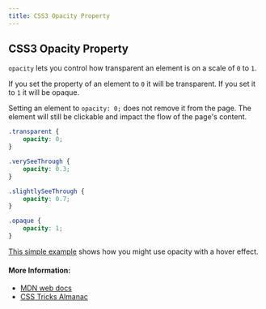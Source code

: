 ```yaml
---
title: CSS3 Opacity Property
---
```

## CSS3 Opacity Property

`opacity` lets you control how transparent an element is on a scale of `0` to `1`.

If you set the property of an element to `0` it will be transparent. If you set it to `1` it will be opaque.

Setting an element to `opacity: 0;` does not remove it from the page. The element will still be clickable and impact the flow of the page's content.

```css
.transparent {
    opacity: 0;
}

.verySeeThrough {
    opacity: 0.3;
}

.slightlySeeThrough {
    opacity: 0.7;
}

.opaque {
    opacity: 1;
}
```

[This simple example](https://jsfiddle.net/1ogmxaf8/1/) shows how you might use opacity with a hover effect.

#### More Information:
* [MDN web docs](https://developer.mozilla.org/en-US/docs/Web/CSS/opacity)
* [CSS Tricks Almanac](https://css-tricks.com/almanac/properties/o/opacity/)
